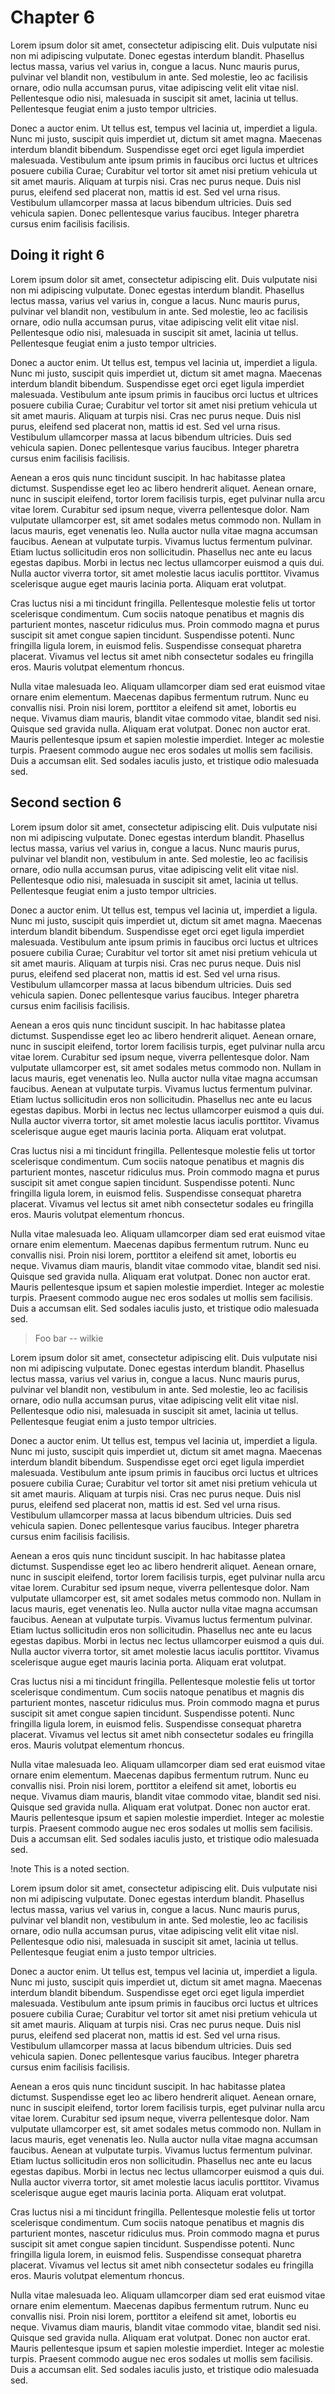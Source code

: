 # Chapter 6

Lorem ipsum dolor sit amet, consectetur adipiscing elit. Duis vulputate nisi non mi adipiscing vulputate. Donec egestas interdum blandit. Phasellus lectus massa, varius vel varius in, congue a lacus. Nunc mauris purus, pulvinar vel blandit non, vestibulum in ante. Sed molestie, leo ac facilisis ornare, odio nulla accumsan purus, vitae adipiscing velit elit vitae nisl. Pellentesque odio nisi, malesuada in suscipit sit amet, lacinia ut tellus. Pellentesque feugiat enim a justo tempor ultricies.

Donec a auctor enim. Ut tellus est, tempus vel lacinia ut, imperdiet a ligula. Nunc mi justo, suscipit quis imperdiet ut, dictum sit amet magna. Maecenas interdum blandit bibendum. Suspendisse eget orci eget ligula imperdiet malesuada. Vestibulum ante ipsum primis in faucibus orci luctus et ultrices posuere cubilia Curae; Curabitur vel tortor sit amet nisi pretium vehicula ut sit amet mauris. Aliquam at turpis nisi. Cras nec purus neque. Duis nisl purus, eleifend sed placerat non, mattis id est. Sed vel urna risus. Vestibulum ullamcorper massa at lacus bibendum ultricies. Duis sed vehicula sapien. Donec pellentesque varius faucibus. Integer pharetra cursus enim facilisis facilisis.

## Doing it right 6

Lorem ipsum dolor sit amet, consectetur adipiscing elit. Duis vulputate nisi non mi adipiscing vulputate. Donec egestas interdum blandit. Phasellus lectus massa, varius vel varius in, congue a lacus. Nunc mauris purus, pulvinar vel blandit non, vestibulum in ante. Sed molestie, leo ac facilisis ornare, odio nulla accumsan purus, vitae adipiscing velit elit vitae nisl. Pellentesque odio nisi, malesuada in suscipit sit amet, lacinia ut tellus. Pellentesque feugiat enim a justo tempor ultricies.

Donec a auctor enim. Ut tellus est, tempus vel lacinia ut, imperdiet a ligula. Nunc mi justo, suscipit quis imperdiet ut, dictum sit amet magna. Maecenas interdum blandit bibendum. Suspendisse eget orci eget ligula imperdiet malesuada. Vestibulum ante ipsum primis in faucibus orci luctus et ultrices posuere cubilia Curae; Curabitur vel tortor sit amet nisi pretium vehicula ut sit amet mauris. Aliquam at turpis nisi. Cras nec purus neque. Duis nisl purus, eleifend sed placerat non, mattis id est. Sed vel urna risus. Vestibulum ullamcorper massa at lacus bibendum ultricies. Duis sed vehicula sapien. Donec pellentesque varius faucibus. Integer pharetra cursus enim facilisis facilisis.

Aenean a eros quis nunc tincidunt suscipit. In hac habitasse platea dictumst. Suspendisse eget leo ac libero hendrerit aliquet. Aenean ornare, nunc in suscipit eleifend, tortor lorem facilisis turpis, eget pulvinar nulla arcu vitae lorem. Curabitur sed ipsum neque, viverra pellentesque dolor. Nam vulputate ullamcorper est, sit amet sodales metus commodo non. Nullam in lacus mauris, eget venenatis leo. Nulla auctor nulla vitae magna accumsan faucibus. Aenean at vulputate turpis. Vivamus luctus fermentum pulvinar. Etiam luctus sollicitudin eros non sollicitudin. Phasellus nec ante eu lacus egestas dapibus. Morbi in lectus nec lectus ullamcorper euismod a quis dui. Nulla auctor viverra tortor, sit amet molestie lacus iaculis porttitor. Vivamus scelerisque augue eget mauris lacinia porta. Aliquam erat volutpat.

Cras luctus nisi a mi tincidunt fringilla. Pellentesque molestie felis ut tortor scelerisque condimentum. Cum sociis natoque penatibus et magnis dis parturient montes, nascetur ridiculus mus. Proin commodo magna et purus suscipit sit amet congue sapien tincidunt. Suspendisse potenti. Nunc fringilla ligula lorem, in euismod felis. Suspendisse consequat pharetra placerat. Vivamus vel lectus sit amet nibh consectetur sodales eu fringilla eros. Mauris volutpat elementum rhoncus.

Nulla vitae malesuada leo. Aliquam ullamcorper diam sed erat euismod vitae ornare enim elementum. Maecenas dapibus fermentum rutrum. Nunc eu convallis nisi. Proin nisi lorem, porttitor a eleifend sit amet, lobortis eu neque. Vivamus diam mauris, blandit vitae commodo vitae, blandit sed nisi. Quisque sed gravida nulla. Aliquam erat volutpat. Donec non auctor erat. Mauris pellentesque ipsum et sapien molestie imperdiet. Integer ac molestie turpis. Praesent commodo augue nec eros sodales ut mollis sem facilisis. Duis a accumsan elit. Sed sodales iaculis justo, et tristique odio malesuada sed.

## Second section 6

Lorem ipsum dolor sit amet, consectetur adipiscing elit. Duis vulputate nisi non mi adipiscing vulputate. Donec egestas interdum blandit. Phasellus lectus massa, varius vel varius in, congue a lacus. Nunc mauris purus, pulvinar vel blandit non, vestibulum in ante. Sed molestie, leo ac facilisis ornare, odio nulla accumsan purus, vitae adipiscing velit elit vitae nisl. Pellentesque odio nisi, malesuada in suscipit sit amet, lacinia ut tellus. Pellentesque feugiat enim a justo tempor ultricies.

Donec a auctor enim. Ut tellus est, tempus vel lacinia ut, imperdiet a ligula. Nunc mi justo, suscipit quis imperdiet ut, dictum sit amet magna. Maecenas interdum blandit bibendum. Suspendisse eget orci eget ligula imperdiet malesuada. Vestibulum ante ipsum primis in faucibus orci luctus et ultrices posuere cubilia Curae; Curabitur vel tortor sit amet nisi pretium vehicula ut sit amet mauris. Aliquam at turpis nisi. Cras nec purus neque. Duis nisl purus, eleifend sed placerat non, mattis id est. Sed vel urna risus. Vestibulum ullamcorper massa at lacus bibendum ultricies. Duis sed vehicula sapien. Donec pellentesque varius faucibus. Integer pharetra cursus enim facilisis facilisis.

Aenean a eros quis nunc tincidunt suscipit. In hac habitasse platea dictumst. Suspendisse eget leo ac libero hendrerit aliquet. Aenean ornare, nunc in suscipit eleifend, tortor lorem facilisis turpis, eget pulvinar nulla arcu vitae lorem. Curabitur sed ipsum neque, viverra pellentesque dolor. Nam vulputate ullamcorper est, sit amet sodales metus commodo non. Nullam in lacus mauris, eget venenatis leo. Nulla auctor nulla vitae magna accumsan faucibus. Aenean at vulputate turpis. Vivamus luctus fermentum pulvinar. Etiam luctus sollicitudin eros non sollicitudin. Phasellus nec ante eu lacus egestas dapibus. Morbi in lectus nec lectus ullamcorper euismod a quis dui. Nulla auctor viverra tortor, sit amet molestie lacus iaculis porttitor. Vivamus scelerisque augue eget mauris lacinia porta. Aliquam erat volutpat.

Cras luctus nisi a mi tincidunt fringilla. Pellentesque molestie felis ut tortor scelerisque condimentum. Cum sociis natoque penatibus et magnis dis parturient montes, nascetur ridiculus mus. Proin commodo magna et purus suscipit sit amet congue sapien tincidunt. Suspendisse potenti. Nunc fringilla ligula lorem, in euismod felis. Suspendisse consequat pharetra placerat. Vivamus vel lectus sit amet nibh consectetur sodales eu fringilla eros. Mauris volutpat elementum rhoncus.

Nulla vitae malesuada leo. Aliquam ullamcorper diam sed erat euismod vitae ornare enim elementum. Maecenas dapibus fermentum rutrum. Nunc eu convallis nisi. Proin nisi lorem, porttitor a eleifend sit amet, lobortis eu neque. Vivamus diam mauris, blandit vitae commodo vitae, blandit sed nisi. Quisque sed gravida nulla. Aliquam erat volutpat. Donec non auctor erat. Mauris pellentesque ipsum et sapien molestie imperdiet. Integer ac molestie turpis. Praesent commodo augue nec eros sodales ut mollis sem facilisis. Duis a accumsan elit. Sed sodales iaculis justo, et tristique odio malesuada sed.

> Foo bar -- wilkie

Lorem ipsum dolor sit amet, consectetur adipiscing elit. Duis vulputate nisi non mi adipiscing vulputate. Donec egestas interdum blandit. Phasellus lectus massa, varius vel varius in, congue a lacus. Nunc mauris purus, pulvinar vel blandit non, vestibulum in ante. Sed molestie, leo ac facilisis ornare, odio nulla accumsan purus, vitae adipiscing velit elit vitae nisl. Pellentesque odio nisi, malesuada in suscipit sit amet, lacinia ut tellus. Pellentesque feugiat enim a justo tempor ultricies.

Donec a auctor enim. Ut tellus est, tempus vel lacinia ut, imperdiet a ligula. Nunc mi justo, suscipit quis imperdiet ut, dictum sit amet magna. Maecenas interdum blandit bibendum. Suspendisse eget orci eget ligula imperdiet malesuada. Vestibulum ante ipsum primis in faucibus orci luctus et ultrices posuere cubilia Curae; Curabitur vel tortor sit amet nisi pretium vehicula ut sit amet mauris. Aliquam at turpis nisi. Cras nec purus neque. Duis nisl purus, eleifend sed placerat non, mattis id est. Sed vel urna risus. Vestibulum ullamcorper massa at lacus bibendum ultricies. Duis sed vehicula sapien. Donec pellentesque varius faucibus. Integer pharetra cursus enim facilisis facilisis.

Aenean a eros quis nunc tincidunt suscipit. In hac habitasse platea dictumst. Suspendisse eget leo ac libero hendrerit aliquet. Aenean ornare, nunc in suscipit eleifend, tortor lorem facilisis turpis, eget pulvinar nulla arcu vitae lorem. Curabitur sed ipsum neque, viverra pellentesque dolor. Nam vulputate ullamcorper est, sit amet sodales metus commodo non. Nullam in lacus mauris, eget venenatis leo. Nulla auctor nulla vitae magna accumsan faucibus. Aenean at vulputate turpis. Vivamus luctus fermentum pulvinar. Etiam luctus sollicitudin eros non sollicitudin. Phasellus nec ante eu lacus egestas dapibus. Morbi in lectus nec lectus ullamcorper euismod a quis dui. Nulla auctor viverra tortor, sit amet molestie lacus iaculis porttitor. Vivamus scelerisque augue eget mauris lacinia porta. Aliquam erat volutpat.

Cras luctus nisi a mi tincidunt fringilla. Pellentesque molestie felis ut tortor scelerisque condimentum. Cum sociis natoque penatibus et magnis dis parturient montes, nascetur ridiculus mus. Proin commodo magna et purus suscipit sit amet congue sapien tincidunt. Suspendisse potenti. Nunc fringilla ligula lorem, in euismod felis. Suspendisse consequat pharetra placerat. Vivamus vel lectus sit amet nibh consectetur sodales eu fringilla eros. Mauris volutpat elementum rhoncus.

Nulla vitae malesuada leo. Aliquam ullamcorper diam sed erat euismod vitae ornare enim elementum. Maecenas dapibus fermentum rutrum. Nunc eu convallis nisi. Proin nisi lorem, porttitor a eleifend sit amet, lobortis eu neque. Vivamus diam mauris, blandit vitae commodo vitae, blandit sed nisi. Quisque sed gravida nulla. Aliquam erat volutpat. Donec non auctor erat. Mauris pellentesque ipsum et sapien molestie imperdiet. Integer ac molestie turpis. Praesent commodo augue nec eros sodales ut mollis sem facilisis. Duis a accumsan elit. Sed sodales iaculis justo, et tristique odio malesuada sed.

!note This is a noted section.

Lorem ipsum dolor sit amet, consectetur adipiscing elit. Duis vulputate nisi non mi adipiscing vulputate. Donec egestas interdum blandit. Phasellus lectus massa, varius vel varius in, congue a lacus. Nunc mauris purus, pulvinar vel blandit non, vestibulum in ante. Sed molestie, leo ac facilisis ornare, odio nulla accumsan purus, vitae adipiscing velit elit vitae nisl. Pellentesque odio nisi, malesuada in suscipit sit amet, lacinia ut tellus. Pellentesque feugiat enim a justo tempor ultricies.

Donec a auctor enim. Ut tellus est, tempus vel lacinia ut, imperdiet a ligula. Nunc mi justo, suscipit quis imperdiet ut, dictum sit amet magna. Maecenas interdum blandit bibendum. Suspendisse eget orci eget ligula imperdiet malesuada. Vestibulum ante ipsum primis in faucibus orci luctus et ultrices posuere cubilia Curae; Curabitur vel tortor sit amet nisi pretium vehicula ut sit amet mauris. Aliquam at turpis nisi. Cras nec purus neque. Duis nisl purus, eleifend sed placerat non, mattis id est. Sed vel urna risus. Vestibulum ullamcorper massa at lacus bibendum ultricies. Duis sed vehicula sapien. Donec pellentesque varius faucibus. Integer pharetra cursus enim facilisis facilisis.

Aenean a eros quis nunc tincidunt suscipit. In hac habitasse platea dictumst. Suspendisse eget leo ac libero hendrerit aliquet. Aenean ornare, nunc in suscipit eleifend, tortor lorem facilisis turpis, eget pulvinar nulla arcu vitae lorem. Curabitur sed ipsum neque, viverra pellentesque dolor. Nam vulputate ullamcorper est, sit amet sodales metus commodo non. Nullam in lacus mauris, eget venenatis leo. Nulla auctor nulla vitae magna accumsan faucibus. Aenean at vulputate turpis. Vivamus luctus fermentum pulvinar. Etiam luctus sollicitudin eros non sollicitudin. Phasellus nec ante eu lacus egestas dapibus. Morbi in lectus nec lectus ullamcorper euismod a quis dui. Nulla auctor viverra tortor, sit amet molestie lacus iaculis porttitor. Vivamus scelerisque augue eget mauris lacinia porta. Aliquam erat volutpat.

Cras luctus nisi a mi tincidunt fringilla. Pellentesque molestie felis ut tortor scelerisque condimentum. Cum sociis natoque penatibus et magnis dis parturient montes, nascetur ridiculus mus. Proin commodo magna et purus suscipit sit amet congue sapien tincidunt. Suspendisse potenti. Nunc fringilla ligula lorem, in euismod felis. Suspendisse consequat pharetra placerat. Vivamus vel lectus sit amet nibh consectetur sodales eu fringilla eros. Mauris volutpat elementum rhoncus.

Nulla vitae malesuada leo. Aliquam ullamcorper diam sed erat euismod vitae ornare enim elementum. Maecenas dapibus fermentum rutrum. Nunc eu convallis nisi. Proin nisi lorem, porttitor a eleifend sit amet, lobortis eu neque. Vivamus diam mauris, blandit vitae commodo vitae, blandit sed nisi. Quisque sed gravida nulla. Aliquam erat volutpat. Donec non auctor erat. Mauris pellentesque ipsum et sapien molestie imperdiet. Integer ac molestie turpis. Praesent commodo augue nec eros sodales ut mollis sem facilisis. Duis a accumsan elit. Sed sodales iaculis justo, et tristique odio malesuada sed.
